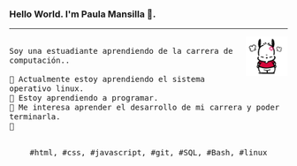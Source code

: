 ### Hello World. I'm Paula Mansilla 👋.
---
<p>
  <img src="./pochacco-gif-2.gif" align="right" width="15%"/>
  <samp>
    <br>Soy una estuadiante aprendiendo de la carrera de computación..
    <br>
    <br>🔹 Actualmente estoy aprendiendo el sistema operativo linux.
    <br>🔹 Estoy aprendiendo a programar.
    <br>🔹 Me interesa aprender el desarrollo de mi carrera y poder terminarla.
    <br>🔹 
    </samp>
   <br>
  <br>
  <p align="center">
    <samp>
      #html, #css, #javascript, #git, #SQL, #Bash, #linux
     </samp>
    <br>
  </p>
  
</p>
